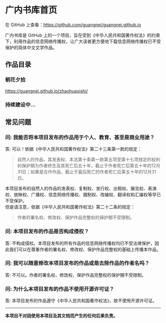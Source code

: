 # 广内书库首页

在 GitHub 上查看：<https://github.com/guangnei/guangnei.github.io>

广内书库是 GitHub 上的一个项目，旨在受到《中华人民共和国著作权法》的约束下，利用作品的信息网络传播权，让广大读者更方便地下载信息网络传播权已不受保护的简体中文文学作品。

## 作品目录

### 朝花夕拾

<https://guangnei.github.io/zhaohuaxishi/>

### 持续建设中...

## 常见问题

### 问: 我能否将本项目发布的作品用于个人、教育、甚至是商业用途？

答: 可以！依据《中华人民共和国著作权法》第二十三条第一款的规定：  

> 自然人的作品，其发表权、本法第十条第一款第五项至第十七项规定的权利的保护期为作者终生及其死亡后五十年，截止于作者死亡后第五十年的12月31日；如果是合作作品，截止于最后死亡的作者死亡后第五十年的12月31日。  

本项目发布的自然人的作品的发表权、复制权、发行权、出租权、展览权、表演权、放映权、广播权、信息网络传播权、摄制权、改编权、翻译权和汇编权等早已不受保护。  
但是请注意，依据《中华人民共和国著作权法》第二十二条的规定： 

> 作者的署名权、修改权、保护作品完整权的保护期不受限制。

### 问: 本项目发布的作品是否构成侵权？

答: 不构成侵权。本项目发布的所有作品的信息网络传播权均已不受法律保护，因此我们可以在尊重作者的署名权、修改权、保护作品完整权的基础上传播本作品。

### 问: 我可以随意修改本项目发布的作品或是去除作品的作者名吗？

答: 不可以。作者的署名权、修改权、保护作品完整权的保护期不受限制。

### 问: 为什么本项目发布的作品不使用开源许可证？

答: 本项目发布的作品遵守《中华人民共和国著作权法》，故不使用开源许可证。

---

**本项目不对因使用本项目及其文档而产生的任何后果负责。**
